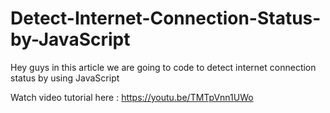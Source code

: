 # Detect-Internet-Connection-Status-by-JavaScript
Hey guys in this article we are going to code to detect internet connection status by using JavaScript

Watch video tutorial here : https://youtu.be/TMTpVnn1UWo
